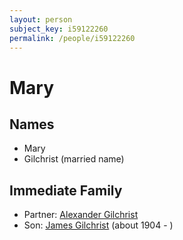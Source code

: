 ```yaml
---
layout: person
subject_key: i59122260
permalink: /people/i59122260
---
```


# Mary

## Names

* Mary
* Gilchrist (married name)

## Immediate Family

* Partner: [Alexander Gilchrist](./@61092708@-alexander-gilchrist-b-d.md)
* Son: [James Gilchrist](./@43287262@-james-gilchrist-b1904-d.md) (about 1904 - )

